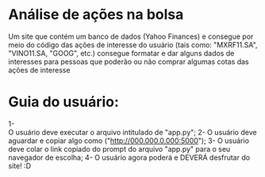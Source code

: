 # Análise de ações na bolsa
Um site que contém um banco de dados (Yahoo Finances) e consegue por meio do código das ações de interesse do usuário (tais como: "MXRF11.SA", "VINO11.SA, "GOOG", etc.) consegue formatar e dar alguns dados de interesses para pessoas que poderão ou não comprar algumas cotas das ações de interesse

 # Guia do usuário:

 1- <br/>O usuário deve executar o arquivo intitulado de "app.py";
 2- O usuário deve aguardar e copiar algo como ("http://000.000.0.000:5000");
 3- O usuário deve colar o link copiado do prompt do arquivo "app.py" para o seu navegador de escolha;
 4- O usuário agora poderá e DEVERÁ desfrutar do site!
 :D
